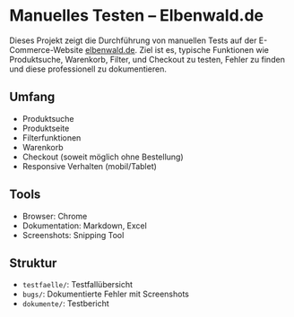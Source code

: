 # Manuelles Testen – Elbenwald.de

Dieses Projekt zeigt die Durchführung von manuellen Tests auf der E-Commerce-Website [elbenwald.de](https://www.elbenwald.de/). Ziel ist es, typische Funktionen wie Produktsuche, Warenkorb, Filter, und Checkout zu testen, Fehler zu finden und diese professionell zu dokumentieren.

## Umfang
- Produktsuche
- Produktseite
- Filterfunktionen
- Warenkorb
- Checkout (soweit möglich ohne Bestellung)
- Responsive Verhalten (mobil/Tablet)

## Tools
- Browser: Chrome
- Dokumentation: Markdown, Excel
- Screenshots: Snipping Tool

## Struktur
- `testfaelle/`: Testfallübersicht
- `bugs/`: Dokumentierte Fehler mit Screenshots
- `dokumente/`: Testbericht
